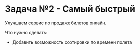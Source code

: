 # **Задача №2 - Самый быстрый**

Улучшаем сервис по продаже билетов онлайн.

Что нужно сделать:

*  Добавить возможность сортировки по времени полета